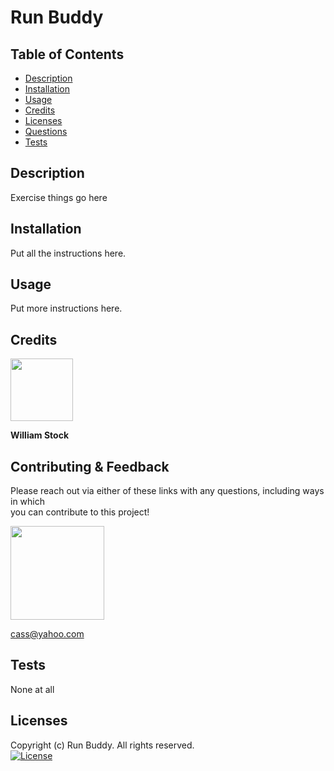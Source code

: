 # Run Buddy

  ## Table of Contents
  - [Description](#description)
  - [Installation](#installation)
  - [Usage](#usage)
  - [Credits](#credits)
  - [Licenses](#licenses)
  - [Questions](#questions)
  - [Tests](#tests)

  ## Description
  Exercise things go here

  ## Installation
  Put all the instructions here.

  ## Usage
  Put more instructions here.

  ## Credits
  [<img src="https://github.com/wist118.png?" width="100"/>](https://github.com/wist118)  

  **William Stock**

  ## Contributing & Feedback 

  Please reach out via either of these links with any questions, including ways in which  
  you can contribute to this project!

  [<img src="https://github.com/cassdoes.png?" width="150"/>](https://github.com/cassdoes)  
  
  cass@yahoo.com

  ## Tests
  None at all

  ## Licenses
  
  Copyright (c) Run Buddy. All rights reserved.  
  [![License](https://img.shields.io/badge/License-Apache_2.0-blue.svg)](https://opensource.org/licenses/Apache-2.0)
